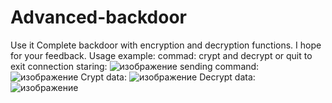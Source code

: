 # Advanced-backdoor
Use it
Complete backdoor with encryption and decryption functions. I hope for your feedback.
Usage example:
commad: crypt and decrypt or quit to exit connection
staring:
![изображение](https://user-images.githubusercontent.com/95019800/147749542-d77d264e-eb30-439f-b787-d2882950c363.png)
sending command:
![изображение](https://user-images.githubusercontent.com/95019800/147749623-9d49adb2-beb8-49cd-83a2-b3d97d1fca5a.png)
Crypt data:
![изображение](https://user-images.githubusercontent.com/95019800/147749743-a3e25444-dbd5-48e3-90c9-70e8ee389c92.png)
Decrypt data:
![изображение](https://user-images.githubusercontent.com/95019800/147749915-42f2de0d-8d4d-4aae-96bd-8ecf6e20b51a.png)

